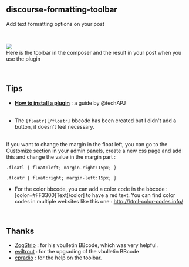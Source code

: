 ## discourse-formatting-toolbar

Add text formatting options on your post

<br>

![](https://github.com/iunctis/discourse-formatting-toolbar/blob/master/formatting-toolbar.png?raw=true)
<br>Here is the toolbar in the composer and the result in your post when you use the plugin



<br>

## Tips

- [**How to install a plugin**](https://meta.discourse.org/t/install-a-plugin/19157) : a guide by @techAPJ<br><br>

- The `[floatr][/floatr]` bbcode has been created but I didn't add a button, it doesn't feel necessary.<br><br>

If you want to change the margin in the float left, you can go to the Customize section in your admin panels, create a new css page and add this and change the value in the margin part : 

`.floatl {
float:left;
margin-right:15px;
}`


`.floatr {
float:right;
margin-left:15px;
}`

- For the color bbcode, you can add a color code in the bbcode : [color=#FF3300]Text[/color] to have a red text. You can find color codes in multiple websites like this one : http://html-color-codes.info/


<br>

## Thanks

 - [ZogStrip](https://github.com/discourse/vbulletin-bbcode) : for his vbulletin BBcode, which was very helpful.
 - [eviltrout](https://github.com/eviltrout) : for the upgrading of the vbulletin BBcode
 - [cpradio](https://github.com/cpradio) : for the help on the toolbar.
